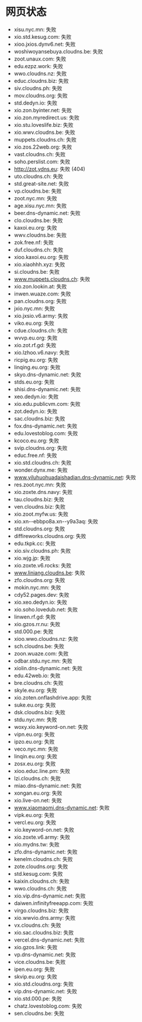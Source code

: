 # 网页状态
- xisu.nyc.mn: 失败
- xio.std.kesug.com: 失败
- xioo.jxios.dynv6.net: 失败
- woshiwoyansebuya.cloudns.be: 失败
- zoot.unaux.com: 失败
- edu.ezpz.work: 失败
- wwo.cloudns.nz: 失败
- educ.cloudns.biz: 失败
- siv.cloudns.ph: 失败
- mov.cloudns.org: 失败
- std.dedyn.io: 失败
- xio.zon.byinter.net: 失败
- xio.zon.myredirect.us: 失败
- xio.stu.loveslife.biz: 失败
- xio.wwv.cloudns.be: 失败
- muppets.cloudns.ch: 失败
- xio.zos.22web.org: 失败
- vast.cloudns.ch: 失败
- soho.perslist.com: 失败
- http://zot.ydns.eu: 失败 (404)
- uto.cloudns.ch: 失败
- std.great-site.net: 失败
- vp.cloudns.be: 失败
- zoot.nyc.mn: 失败
- age.xisu.nyc.mn: 失败
- beer.dns-dynamic.net: 失败
- clo.cloudns.be: 失败
- kaxoi.eu.org: 失败
- wwv.cloudns.be: 失败
- zok.free.nf: 失败
- duf.cloudns.ch: 失败
- xioo.kaxoi.eu.org: 失败
- xio.xiaohhh.xyz: 失败
- si.cloudns.be: 失败
- www.muppets.cloudns.ch: 失败
- xio.zon.lookin.at: 失败
- inwen.wuaze.com: 失败
- pan.cloudns.org: 失败
- jxio.nyc.mn: 失败
- xio.jxsio.v6.army: 失败
- viko.eu.org: 失败
- cdue.cloudns.ch: 失败
- wvvp.eu.org: 失败
- xio.zot.rf.gd: 失败
- xio.lzhoo.v6.navy: 失败
- ricpig.eu.org: 失败
- linqing.eu.org: 失败
- skyo.dns-dynamic.net: 失败
- stds.eu.org: 失败
- shisi.dns-dynamic.net: 失败
- xeo.dedyn.io: 失败
- xio.edu.publicvm.com: 失败
- zot.dedyn.io: 失败
- sac.cloudns.biz: 失败
- fox.dns-dynamic.net: 失败
- edu.lovestoblog.com: 失败
- kcoco.eu.org: 失败
- svip.cloudns.org: 失败
- educ.free.nf: 失败
- xio.std.cloudns.ch: 失败
- wonder.dynx.me: 失败
- www.yiluhuohuadaishadian.dns-dynamic.net: 失败
- res.zoot.nyc.mn: 失败
- xio.zoxte.dns.navy: 失败
- tau.cloudns.biz: 失败
- ven.cloudns.biz: 失败
- xio.zoot.myfw.us: 失败
- xio.xn--ebbpo8a.xn--y9a3aq: 失败
- std.cloudns.org: 失败
- diffireworks.cloudns.org: 失败
- edu.tkpk.cc: 失败
- xio.siv.cloudns.ph: 失败
- xio.wjg.jp: 失败
- xio.zoxte.v6.rocks: 失败
- www.liniang.cloudns.be: 失败
- zfo.cloudns.org: 失败
- mokin.nyc.mn: 失败
- cdy52.pages.dev: 失败
- xio.xeo.dedyn.io: 失败
- xio.soho.lovedub.net: 失败
- linwen.rf.gd: 失败
- xio.gzos.rr.nu: 失败
- std.000.pe: 失败
- xioo.wwo.cloudns.nz: 失败
- sch.cloudns.be: 失败
- zoon.wuaze.com: 失败
- odbar.stdu.nyc.mn: 失败
- xiolin.dns-dynamic.net: 失败
- edu.42web.io: 失败
- bre.cloudns.ch: 失败
- skyle.eu.org: 失败
- xio.zoten.onflashdrive.app: 失败
- suke.eu.org: 失败
- dsk.cloudns.biz: 失败
- stdu.nyc.mn: 失败
- woxy.xio.keyword-on.net: 失败
- vipn.eu.org: 失败
- ipzo.eu.org: 失败
- veco.nyc.mn: 失败
- linqin.eu.org: 失败
- zosx.eu.org: 失败
- xioo.educ.line.pm: 失败
- lzi.cloudns.ch: 失败
- miao.dns-dynamic.net: 失败
- xongan.eu.org: 失败
- xio.live-on.net: 失败
- www.xiaomaomi.dns-dynamic.net: 失败
- vipk.eu.org: 失败
- vercl.eu.org: 失败
- xio.keyword-on.net: 失败
- xio.zoxte.v6.army: 失败
- xio.mydns.tw: 失败
- zfo.dns-dynamic.net: 失败
- kenelm.cloudns.ch: 失败
- zote.cloudns.org: 失败
- std.kesug.com: 失败
- kaixin.cloudns.ch: 失败
- wwo.cloudns.ch: 失败
- xio.vip.dns-dynamic.net: 失败
- daiwen.infinityfreeapp.com: 失败
- virgo.cloudns.biz: 失败
- xio.wwvio.dns.army: 失败
- vx.cloudns.ch: 失败
- xio.sac.cloudns.biz: 失败
- vercel.dns-dynamic.net: 失败
- xio.gzos.link: 失败
- vp.dns-dynamic.net: 失败
- vice.cloudns.be: 失败
- ipen.eu.org: 失败
- skvip.eu.org: 失败
- xio.std.cloudns.org: 失败
- vip.dns-dynamic.net: 失败
- xio.std.000.pe: 失败
- chatz.lovestoblog.com: 失败
- sen.cloudns.be: 失败
